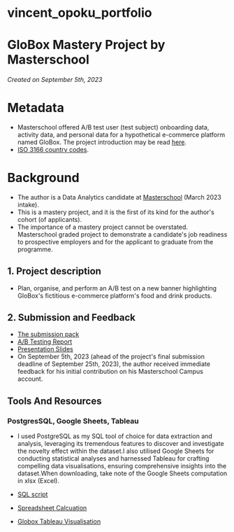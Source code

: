 # vincent_opoku_portfolio

# GloBox Mastery Project by Masterschool 


###### Created  on September 5th, 2023
# Metadata
* Masterschool offered A/B test user (test subject) onboarding data, activity data, and personal data for a hypothetical e-commerce platform named GloBox. The project introduction may be read [here](https://cms.master.school/sprint-overview-extract-the-ab-test-data).
* [ISO 3166 country codes](https://www.iso.org/obp/ui/#search).

# Background
* The author is a Data Analytics candidate at [Masterschool](https://www.masterschool.com/) (March 2023 intake).
* This is a mastery project, and it is the first of its kind for the author's cohort (of applicants).
* The importance of a mastery project cannot be overstated. Masterschool graded project to demonstrate a candidate's job readiness to prospective employers and for the applicant to graduate from the programme.

## 1. Project description
* Plan, organise, and perform an A/B test on a new banner highlighting GloBox's fictitious e-commerce platform's food and drink products.

## 2. Submission and  Feedback
* [The submission pack](https://github.com/Vincentopoku11/vincent_opoku_portfolio/blob/main/Globox%20%20Mastery%20Project%20.zip)
* [A/B Testing Report](https://github.com/Vincentopoku11/vincent_opoku_portfolio/blob/main/Report%20For%20Globox%20A_B%20Testing.pdf)
* [Presentation Slides](https://github.com/Vincentopoku11/vincent_opoku_portfolio/blob/main/_Gloxbox%20Banner%20A_B%20Testing%20slides..pdf)
* On September 5th, 2023 (ahead of the project's final submission deadline of September 25th, 2023), the author received immediate feedback for his initial contribution on his Masterschool Campus account.

## Tools And Resources
### PostgresSQL, Google Sheets, Tableau
* I used PostgreSQL as my SQL tool of choice for data extraction and analysis, leveraging its tremendous features to discover and investigate the novelty effect within the dataset.I also utilised Google Sheets for conducting statistical analyses and harnessed Tableau for crafting compelling data visualisations, ensuring comprehensive insights into the dataset.When downloading, take note of the Google Sheets computation in xlsx (Excel).

* [SQL script](https://github.com/Vincentopoku11/vincent_opoku_portfolio/blob/main/SQL%20Extraction%20Code%20And%20Novelty%20Effect%20%20Script.pdf)
* [Spreadsheet Calcuation](https://github.com/Vincentopoku11/vincent_opoku_portfolio/tree/main/Spreadsheet%20calculations)
* [Globox Tableau Visualisation](https://github.com/Vincentopoku11/vincent_opoku_portfolio/blob/main/Globox%20Tableau%20Visual.twbx)
